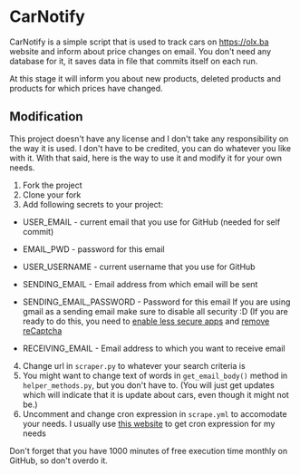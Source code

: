 # CarNotify

CarNotify is a simple script that is used to track cars on https://olx.ba website and inform about price changes on email.
You don't need any database for it, it saves data in file that commits itself on each run.

At this stage it will inform you about new products, deleted products and products for which prices have changed.
## Modification

This project doesn't have any license and I don't take any responsibility on the way it is used. I don't have to be credited, you can do whatever you like with it. With that said, here is the way to use it and modify it for your own needs.

1. Fork the project
2. Clone your fork
3. Add following secrets to your project:
  - USER_EMAIL - current email that you use for GitHub (needed for self commit)
  - EMAIL_PWD - password for this email
  - USER_USERNAME - current username that you use for GitHub

  - SENDING_EMAIL - Email address from which email will be sent
  - SENDING_EMAIL_PASSWORD - Password for this email
      If you are using gmail as a sending email make sure to disable all security :D 
      (If you are ready to do this, you need to [enable less secure apps](https://myaccount.google.com/lesssecureapps) and [remove reCaptcha](https://accounts.google.com/b/0/DisplayUnlockCaptcha)
  - RECEIVING_EMAIL - Email address to which you want to receive email

4. Change url in ```scraper.py``` to whatever your search criteria is
5. You might want to change text of words in ```get_email_body()``` method in ```helper_methods.py```, but you don't have to. (You will just get updates which will indicate that it is update about cars, even though it might not be.)
6. Uncomment and change cron expression in ```scrape.yml``` to accomodate your needs. I usually use [this website](https://crontab.guru/) to get cron expression for my needs

Don't forget that you have 1000 minutes of free execution time monthly on GitHub, so don't overdo it.